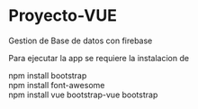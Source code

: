# Proyecto-VUE
Gestion de Base de datos con firebase

Para ejecutar la app se requiere la instalacion de 

npm install bootstrap </br>
npm install font-awesome  </br>
npm install vue bootstrap-vue bootstrap 
